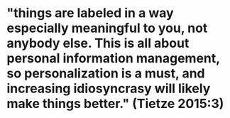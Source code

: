 # "things are labeled in a way especially meaningful to you, not anybody else. This is all about personal information management, so personalization is a must, and increasing idiosyncrasy will likely make things better." (Tietze 2015:3)